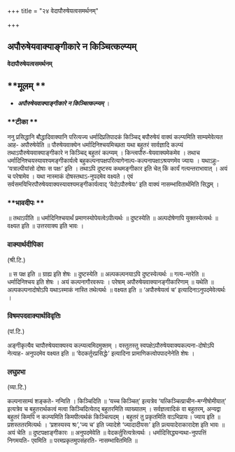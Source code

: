 +++
title = "२४ वेदापौरुषेयत्वसमर्थनम्"

+++


## अपौरुषेयवाक्याङ्गीकारे न किञ्चित्कल्प्यम्

**वेदापौरुषेयत्वसमर्थनम्**

## **मूलम् **

- ***अपौरुषेयवाक्याङ्गीकारे न किञ्चित्कल्प्यम्*** ।

### **टीका **

ननु प्रसिद्धानि बौद्धादिवाक्यानि परित्यज्य धर्मादिप्रतिपादकं किञ्चिद् बपौरुषेयं वाक्यं कल्प्यमिति साम्यमेवेत्यत आह- अपौरुषेयेति ॥ पौरुषेयवाक्येन धर्मादिनिश्चयमिच्छता यथा बहुतरं सार्वज्ञादि कल्प्यं तथाऽपौरुषेयवाक्याङ्गीकारे न किञ्चिद् बहुतरं कल्प्यम् । किन्त्वपौरु-षेयवाक्यमेकमेव । तथाच धर्मादिनिश्चयस्यावश्यमङ्गीकार्यत्वे बहुकल्पनापक्षपरित्यागेनाल्प-कल्पनापक्षाऽश्रयणमेव ज्यायः । यथाऽहुः- ‘यत्राल्पीयांसो दोषाः स पक्षः’ इति । तथाऽपि दुष्टस्य कथमङ्गीकार इति चेत् किं कार्यं गत्यन्तराभावात् । अयं च परेषामेव । यथा नास्माकं दोषस्तथाऽ-नुपदमेव वक्ष्यते । एवं सर्वसमयिभिरपौरुषेयवाक्यस्यावश्यमङ्गीकार्यत्वाद् ‘वेदोऽपौरुषेयः’ इति वाक्यं नासम्भावितार्थमिति सिद्धम् ।

### **भावदीपः **

॥ तथाऽपीति ॥ धर्मादिनिश्चयार्थं प्रमाणस्योपेयत्वेऽपीत्यर्थः ॥ दुष्टस्येति ॥ अल्पदोषेणापि युक्तस्येत्यर्थः ॥ वक्ष्यत इति ॥ उत्तरवाक्य इति भावः ।

### **वाक्यार्थदीपिका**

(श्री.टि.)

॥ स पक्ष इति ॥ ग्राह्य इति शेषः ॥ दुष्टस्येति ॥ अल्पकल्पनयाऽपि दुष्टस्येत्यर्थः ॥ गत्य-न्तरेति ॥ धर्मादिनिश्चय इति शेषः । अयं कल्पनागौरवरूपः । परेषाम् अपौरुषेयवाक्यानङ्गीकारिणाम् ॥ यथेति ॥ अल्पकल्पनादोषोऽपि यथाऽस्माकं नास्ति तथेत्यर्थः ॥ वक्ष्यत इति ॥ ‘अपौरुषेयत्वं च’ इत्यादिनाऽनुपदमेवेत्यर्थः ।

### **विषमपदवाक्यार्थविवृतिः**

(पां.टि.)

अङ्गीकृत्यैव चापौरुषेयवाक्यस्य कल्प्यत्वमिदमुक्तम् । वस्तुतस्तु स्वपक्षेऽपौरुषेयवाक्यकल्पना-दोषोऽपि नेत्याह- अनुपदमेव वक्ष्यत इति ॥ ‘वेदकर्तुरप्रसिद्धेः’ इत्यादिना प्रामाणिकत्वोपपादनेनेति शेषः ।

### **लघुप्रभा**

(व्या.टि.)

कल्पनासाम्यं शङ्कते- नन्विति । किञ्चिदिति ॥ ‘यच्च किञ्चित्’ इत्यत्रेव ‘यत्किञ्चित्प्राचीन-मग्नीषोमीयात्’ इत्यत्रेव च बहुतरार्थकत्वं मत्वा किञ्चिदित्येतद् बहुतरमिति व्याख्यातम् । सर्वज्ञत्वादिकं वा बहुतरम्, अन्यद्वा बहुतरं किमपि न कल्प्यमिति किमपीत्यर्थकं किञ्चित्पदम् । बहुतरं तु प्रकृतमिति वाऽभिप्रायः। ज्याय इति ॥ प्रशस्ततरमित्यर्थः । ‘प्रशस्यस्य श्रः’,‘ज्य च’ इति ज्यादेशे ‘ज्यादादीयसः’ इति प्रत्ययादेराकारादेश इति भावः ॥ अयं चेति ॥ दुष्टपक्षाङ्गीकारः ॥ अनुपदमेवेति ॥ वेदकर्तुरित्यत्रेत्यर्थः । धर्मादिसिद्ध्यन्यथा-नुपपत्तिं निगमयति- एवमिति ॥ परमप्रकृतमुपसंहरति- नासम्भावितमिति ॥

